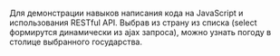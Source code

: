 Для демонстрации навыков написания кода на JavaScript и использования RESTful API. Выбрав из страну из списка (select формирутся динамически из ajax запроса),
можно узнать погоду в столице выбранного государства.

